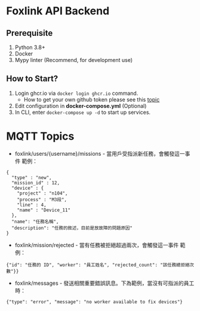 # Foxlink API Backend

## Prerequisite
1. Python 3.8+
2. Docker
3. Mypy linter (Recommend, for development use)

## How to Start?
1. Login ghcr.io via `docker login ghcr.io` command.
    - How to get your own github token please see this [topic](https://docs.github.com/en/packages/working-with-a-github-packages-registry/working-with-the-container-registry)
2. Edit configuration in **docker-compose.yml** (Optional)
2. In CLI, enter `docker-compose up -d` to start up services.

# MQTT Topics
- foxlink/users/{username}/missions - 當用戶受指派新任務，會觸發這一事件
範例：
```jsonc
{
  "type" : "new",
  "mission_id" : 12,
  "device" : {
    "project" : "n104",
    "process" : "M3段",
    "line" : 4,
    "name" : "Device_11"
  },
  "name": "任務名稱",
  "description": "任務的敘述，目前是放故障的問題原因"
}
```
- foxlink/mission/rejected - 當有任務被拒絕超過兩次，會觸發這一事件
範例：
```jsonc
{"id": "任務的 ID", "worker": "員工姓名", "rejected_count": "該任務總拒絕次數"}}
```
- foxlink/messages - 發送相關重要錯誤訊息。下為範例，當沒有可指派的員工時：
```jsonc
{"type": "error", "message": "no worker available to fix devices"}
```
